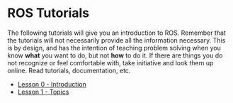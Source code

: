 # ROS Tutorials

The following tutorials will give you an introduction to ROS. Remember that the tutorials will not necessarily provide all the information necessary. This is by design, and has the intention of teaching problem solving when you know **what** you want to do, but not **how** to do it. If there are things you do not recognize or feel comfortable with, take initiative and look them up online. Read tutorials, documentation, etc.

* [Lesson 0 - Introduction](lesson-0-introduction.md)
* [Lesson 1 - Topics](lesson-1-topics.md)
